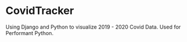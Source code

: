 # CovidTracker
Using Django and Python to visualize 2019 - 2020 Covid Data. Used for Performant Python.
